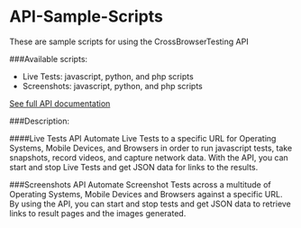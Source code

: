 # API-Sample-Scripts

These are sample scripts for using the CrossBrowserTesting API

###Available scripts:
- Live Tests: javascript, python, and php scripts
- Screenshots: javascript, python, and php scripts

[See full API documentation](https://crossbrowsertesting.com/apidocs)

###Description:

####Live Tests API
Automate Live Tests to a specific URL for Operating Systems, Mobile Devices, and Browsers in order to run javascript tests, take snapshots, record videos, and capture network data.  With the API, you can start and stop Live Tests and get JSON data for links to the results.

###Screenshots API
Automate Screenshot Tests across a multitude of Operating Systems, Mobile Devices and Browsers against a specific URL. By using the API, you can start and stop tests and get JSON data to retrieve links to result pages and the images generated.

